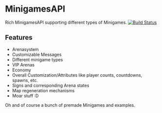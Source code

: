 MinigamesAPI
============

Rich MinigamesAPI supporting different types of Minigames.  [![Build Status](https://drone.io/github.com/instance01/MinigamesAPI/status.png)](https://drone.io/github.com/instance01/MinigamesAPI/latest)


Features
--------


- Arenasystem
- Customizable Messages
- Different minigame types
- VIP Arenas
- Economy
- Overall Customization/Attributes like player counts, countdowns, spawns, etc.
- Signs and corresponding Arena states
- Map regeneration mechanisms
- Moar stuff :D


Oh and of course a bunch of premade Minigames and examples.



